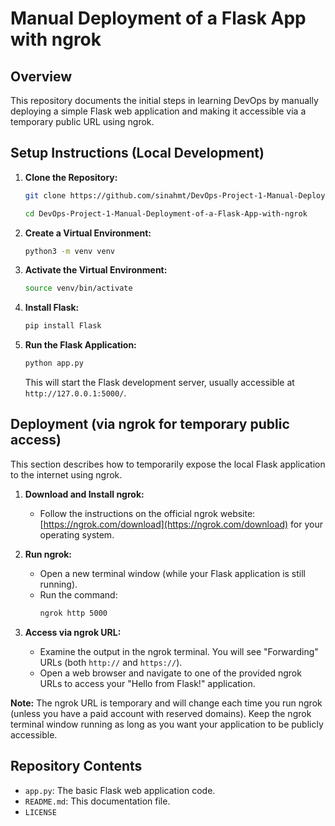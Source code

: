 # Manual Deployment of a Flask App with ngrok

## Overview

This repository documents the initial steps in learning DevOps by manually deploying a simple Flask web application and making it accessible via a temporary public URL using ngrok.

## Setup Instructions (Local Development)

1.  **Clone the Repository:**
    ```bash
    git clone https://github.com/sinahmt/DevOps-Project-1-Manual-Deployment-of-a-Flask-App-with-ngrok.git

    cd DevOps-Project-1-Manual-Deployment-of-a-Flask-App-with-ngrok
    ```

2.  **Create a Virtual Environment:**
    ```bash
    python3 -m venv venv
    ```

3.  **Activate the Virtual Environment:**
    ```bash
    source venv/bin/activate
    ```

4.  **Install Flask:**
    ```bash
    pip install Flask
    ```

5.  **Run the Flask Application:**
    ```bash
    python app.py
    ```
    This will start the Flask development server, usually accessible at `http://127.0.0.1:5000/`.

## Deployment (via ngrok for temporary public access)

This section describes how to temporarily expose the local Flask application to the internet using ngrok.

1.  **Download and Install ngrok:**
    * Follow the instructions on the official ngrok website: [https://ngrok.com/download](https://ngrok.com/download) for your operating system.

2.  **Run ngrok:**
    * Open a new terminal window (while your Flask application is still running).
    * Run the command:
        ```bash
        ngrok http 5000
        ```

3.  **Access via ngrok URL:**
    * Examine the output in the ngrok terminal. You will see "Forwarding" URLs (both `http://` and `https://`).
    * Open a web browser and navigate to one of the provided ngrok URLs to access your "Hello from Flask!" application.

**Note:** The ngrok URL is temporary and will change each time you run ngrok (unless you have a paid account with reserved domains). Keep the ngrok terminal window running as long as you want your application to be publicly accessible.

## Repository Contents

* `app.py`: The basic Flask web application code.
* `README.md`: This documentation file.
* `LICENSE`
